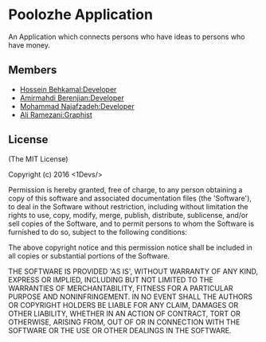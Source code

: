 # Poolozhe Application 
An Application which connects persons who have ideas to persons who have money.

## Members
* [Hossein Behkamal:Developer](http://github.com/hoseinbl)
* [Amirmahdi Berenjian:Developer](http://github.com/berenjian)
* [Mohammad Najafzadeh:Developer](http://github.com/mohammadn)
* [Ali Ramezani:Graphist](http://github.com/alirni)


## License
(The MIT License)

Copyright (c) 2016 <1Devs/>

Permission is hereby granted, free of charge, to any person obtaining a copy of this software and associated documentation files (the 'Software'), to deal in the Software without restriction, including without limitation the rights to use, copy, modify, merge, publish, distribute, sublicense, and/or sell copies of the Software, and to permit persons to whom the Software is furnished to do so, subject to the following conditions:  

The above copyright notice and this permission notice shall be included in all copies or substantial portions of the Software.  

THE SOFTWARE IS PROVIDED 'AS IS', WITHOUT WARRANTY OF ANY KIND, EXPRESS OR IMPLIED, INCLUDING BUT NOT LIMITED TO THE WARRANTIES OF MERCHANTABILITY, FITNESS FOR A PARTICULAR PURPOSE AND NONINFRINGEMENT. IN NO EVENT SHALL THE AUTHORS OR COPYRIGHT HOLDERS BE LIABLE FOR ANY CLAIM, DAMAGES OR OTHER LIABILITY, WHETHER IN AN ACTION OF CONTRACT, TORT OR OTHERWISE, ARISING FROM, OUT OF OR IN CONNECTION WITH THE SOFTWARE OR THE USE OR OTHER DEALINGS IN THE SOFTWARE.  
